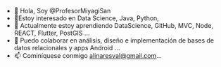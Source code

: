- 👋 Hola, Soy @ProfesorMiyagiSan
- 👀Estoy interesado en Data Science, Java, Python,
- 🌱 Actualmente estoy aprendiendo DataScience, GitHub, MVC, Node, REACT, Flutter, PostGIS ...
- 💞️ Puedo colaborar en análisis, diseño e implementación de bases de datos relacionales y apps Android ...
- 📫 Cominíquese conmigo  alinaresval@gmail.com...

<!---
ProfesorMiyagiSan/ProfesorMiyagiSan is a ✨ special ✨ repository because its `README.md` (this file) appears on your GitHub profile.
You can click the Preview link to take a look at your changes.
--->
